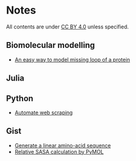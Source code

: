 # Notes
All contents are under [CC BY 4.0](https://creativecommons.org/licenses/by/4.0/legalcode) unless specified.

## Biomolecular modelling
- [An easy way to model missing loop of a protein](/notebooks/modelling/model_loop)

## Julia

## Python
- [Automate web scraping](/notebooks/python/howtoselenium)

## Gist
- [Generate a linear amino-acid sequence](https://gist.github.com/physicshinzui/9f21c74be62504f32ad8412a87a69ba3)
- [Relative SASA calculation by PyMOL](https://gist.github.com/physicshinzui/2a6475e0131c4bf138e80634106c907e)
